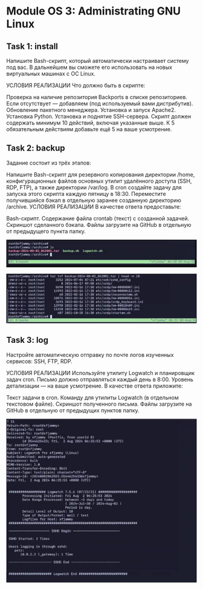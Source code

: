 # Module OS 3: Administrating GNU Linux

## Task 1: install
Напишите Bash-скрипт, который автоматически настраивает систему под вас. В дальнейшем вы сможете его использовать на новых виртуальных машинах с ОС Linux.

УСЛОВИЯ РЕАЛИЗАЦИИ
Что должно быть в скрипте:

Проверка на наличие репозитория Backports в списке репозиториев. Если отсутствует — добавляем (под используемый вами дистрибутив).
Обновление пакетного менеджера.
Установка и запуск Apache2.
Установка Python.
Установка и поднятие SSH-сервера.
Cкрипт должен содержать минимум 10 действий, включая указанные выше. К 5 обязательным действиям добавьте ещё 5 на ваше усмотрение.


## Task 2: backup
Задание состоит из трёх этапов:

Напишите Bash-скрипт для резервного копирования директории /home, конфигурационных файлов основных утилит удалённого доступа (SSH, RDP, FTP), а также директории /var/log.
В cron создайте задачу для запуска этого скрипта каждую пятницу в 18:30.
Переместите получившийся бэкап в отдельную заранее созданную директорию /archive. 
УСЛОВИЯ РЕАЛИЗАЦИИ
В качестве ответа предоставьте:

Bash-скрипт.
Содержание файла crontab (текст) с созданной задачей.
Скриншот сделанного бэкапа.
Файлы загрузите на GitHub в отдельную от предыдущего пункта папку.

![](03_Linux_backup1.jpg)

![](03_Linux_backup2.jpg)

## Task 3: log

Настройте автоматическую отправку по почте логов изученных сервисов: SSH, FTP, RDP. 

УСЛОВИЯ РЕАЛИЗАЦИИ
Используйте утилиту Logwatch и планировщик задач cron. 
Письмо должно отправляться каждый день в 8:00. 
Уровень детализации — на ваше усмотрение.
В качестве ответа приложите:

Текст задачи в cron.
Команду для утилиты Logwatch (в отдельном текстовом файле).
Скриншот полученного письма.
Файлы загрузите на GitHub в отдельную от предыдущих пунктов папку.

![](03_Linux_logwatch1.jpg)

